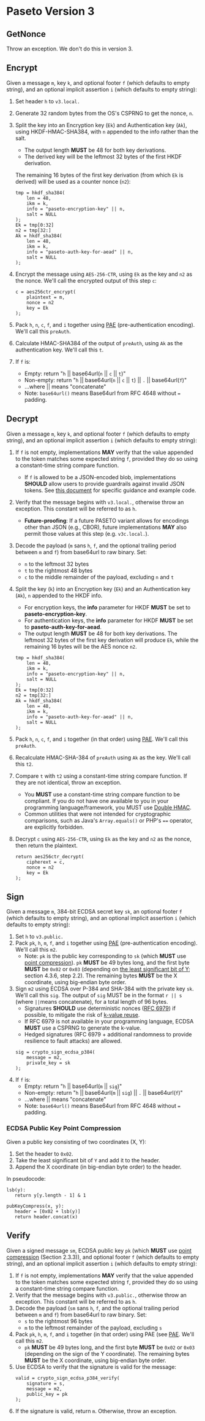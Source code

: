 # Paseto Version 3

## GetNonce

Throw an exception. We don't do this in version 3.

## Encrypt

Given a message `m`, key `k`, and optional footer `f` (which defaults to empty 
string), and an optional implicit assertion `i` (which defaults to empty string):

1. Set header `h` to `v3.local.`
2. Generate 32 random bytes from the OS's CSPRNG to get the nonce, `n`.
3. Split the key into an Encryption key (`Ek`) and Authentication key (`Ak`),
   using HKDF-HMAC-SHA384, with `n` appended to the info rather than the salt.
    * The output length **MUST** be 48 for both key derivations.
    * The derived key will be the leftmost 32 bytes of the first HKDF derivation.
   
   The remaining 16 bytes of the first key derivation (from which `Ek` is derived)
   will be used as a counter nonce (`n2`):
   ```
   tmp = hkdf_sha384(
       len = 48,
       ikm = k,
       info = "paseto-encryption-key" || n,
       salt = NULL
   );
   Ek = tmp[0:32]
   n2 = tmp[32:]
   Ak = hkdf_sha384(
       len = 48,
       ikm = k,
       info = "paseto-auth-key-for-aead" || n,
       salt = NULL
   );
   ```
5. Encrypt the message using `AES-256-CTR`, using `Ek` as the key and `n2` as the nonce.
   We'll call the encrypted output of this step `c`:
   ```
   c = aes256ctr_encrypt(
       plaintext = m,
       nonce = n2
       key = Ek
   );
   ```
6. Pack `h`, `n`, `c`, `f`, and `i` together using
   [PAE](https://github.com/paragonie/paseto/blob/master/docs/01-Protocol-Versions/Common.md#authentication-padding)
   (pre-authentication encoding). We'll call this `preAuth`.
7. Calculate HMAC-SHA384 of the output of `preAuth`, using `Ak` as the
   authentication key. We'll call this `t`.
8. If `f` is:
    * Empty: return "`h` || base64url(`n` || `c` || `t`)"
    * Non-empty: return "`h` || base64url(`n` || `c` || `t`) || `.` || base64url(`f`)"
    * ...where || means "concatenate"
    * Note: `base64url()` means Base64url from RFC 4648 without `=` padding.

## Decrypt

Given a message `m`, key `k`, and optional footer `f`
(which defaults to empty string), and an optional
implicit assertion `i` (which defaults to empty string):

1. If `f` is not empty, implementations **MAY** verify that the value appended
   to the token matches some expected string `f`, provided they do so using a
   constant-time string compare function.
   * If `f` is allowed to be a JSON-encoded blob, implementations **SHOULD** allow
     users to provide guardrails against invalid JSON tokens.
     See [this document](../02-Implementation-Guide/01-Payload-Processing.md#optional-footer)
     for specific guidance and example code.
2. Verify that the message begins with `v3.local.`, otherwise throw an
   exception. This constant will be referred to as `h`.
   * **Future-proofing**: If a future PASETO variant allows for encodings other
     than JSON (e.g., CBOR), future implementations **MAY** also permit those
     values at this step (e.g. `v3c.local.`).
3. Decode the payload (`m` sans `h`, `f`, and the optional trailing period
   between `m` and `f`) from base64url to raw binary. Set:
    * `n` to the leftmost 32 bytes
    * `t` to the rightmost 48 bytes
    * `c` to the middle remainder of the payload, excluding `n` and `t`
4. Split the key (`k`) into an Encryption key (`Ek`) and an Authentication key
   (`Ak`), `n` appended to the HKDF info.
    * For encryption keys, the **info** parameter for HKDF **MUST** be set to
      **paseto-encryption-key**.
    * For authentication keys, the **info** parameter for HKDF **MUST** be set to
      **paseto-auth-key-for-aead**.
    * The output length **MUST** be 48 for both key derivations.
      The leftmost 32 bytes of the first key derivation will produce `Ek`, while
      the remaining 16 bytes will be the AES nonce `n2`.

   ```
   tmp = hkdf_sha384(
       len = 48,
       ikm = k,
       info = "paseto-encryption-key" || n,
       salt = NULL
   );
   Ek = tmp[0:32]
   n2 = tmp[32:]
   Ak = hkdf_sha384(
       len = 48,
       ikm = k,
       info = "paseto-auth-key-for-aead" || n,
       salt = NULL
   );
   ```
5. Pack `h`, `n`, `c`, `f`, and `i` together (in that order) using
   [PAE](https://github.com/paragonie/paseto/blob/master/docs/01-Protocol-Versions/Common.md#authentication-padding).
   We'll call this `preAuth`.
6. Recalculate HMAC-SHA-384 of `preAuth` using `Ak` as the key. We'll call this `t2`.
7. Compare `t` with `t2` using a constant-time string compare function. If they
   are not identical, throw an exception.
   * You **MUST** use a constant-time string compare function to be compliant.
     If you do not have one available to you in your programming language/framework,
     you MUST use [Double HMAC](https://paragonie.com/blog/2015/11/preventing-timing-attacks-on-string-comparison-with-double-hmac-strategy).
   * Common utilities that were not intended for cryptographic comparisons, such as 
     Java's `Array.equals()` or PHP's `==` operator, are explicitly forbidden.
8. Decrypt `c` using `AES-256-CTR`, using `Ek` as the key and `n2` as the nonce,
   then return the plaintext.
   ```
   return aes256ctr_decrypt(
       cipherext = c,
       nonce = n2
       key = Ek
   );
   ```

## Sign

Given a message `m`, 384-bit ECDSA secret key `sk`, an optional footer `f` 
(which defaults to empty string), and an optional implicit assertion `i`
(which defaults to empty string):

1. Set `h` to `v3.public.`
2. Pack `pk`, `h`, `m`, `f`, and `i` together using
   [PAE](https://github.com/paragonie/paseto/blob/master/docs/01-Protocol-Versions/Common.md#authentication-padding)
   (pre-authentication encoding). We'll call this `m2`.
   * Note: `pk` is the public key corresponding to `sk` (which **MUST** use
     [point compression](https://www.secg.org/sec1-v2.pdf)). `pk` **MUST** be 49
     bytes long, and the first byte **MUST** be `0x02` or `0x03` (depending on 
     [the least significant bit of Y](https://citeseerx.ist.psu.edu/viewdoc/download?doi=10.1.1.202.2977&rep=rep1&type=pdf);
     section 4.3.6, step 2.2).
     The remaining bytes **MUST** be the X coordinate, using big-endian byte order.
3. Sign `m2` using ECDSA over P-384 and SHA-384 with the private key `sk`.
   We'll call this `sig`. The output of `sig` MUST be in the format `r || s`
   (where `||`means concatenate), for a total length of 96 bytes.
   * Signatures **SHOULD** use deterministic nonces ([RFC 6979](https://tools.ietf.org/html/rfc6979))
     if possible, to mitigate the risk of [k-value reuse](https://blog.trailofbits.com/2020/06/11/ecdsa-handle-with-care/).
   * If RFC 6979 is not available in your programming language, ECDSA **MUST** use a CSPRNG
     to generate the k-value.
   * Hedged signatures (RFC 6979 + additional randomness to provide resilience to fault attacks)
     are allowed.
   ```
   sig = crypto_sign_ecdsa_p384(
       message = m2,
       private_key = sk
   );
   ```
4. If `f` is:
    * Empty: return "`h` || base64url(`m` || `sig`)"
    * Non-empty: return "`h` || base64url(`m` || `sig`) || `.` || base64url(`f`)"
    * ...where || means "concatenate"
    * Note: `base64url()` means Base64url from RFC 4648 without `=` padding.

### ECDSA Public Key Point Compression

Given a public key consisting of two coordinates (X, Y):

1. Set the header to `0x02`.
2. Take the least significant bit of `Y` and add it to the header.
3. Append the X coordinate (in big-endian byte order) to the header.

In pseudocode:

```
lsb(y):
   return y[y.length - 1] & 1

pubKeyCompress(x, y):
   header = [0x02 + lsb(y)]
   return header.concat(x)
```

## Verify

Given a signed message `sm`, ECDSA public key `pk` (which **MUST** use 
[point compression](https://www.secg.org/sec1-v2.pdf) (Section 2.3.3)),
and optional footer `f` (which defaults to empty string), and an optional
implicit assertion `i` (which defaults to empty string):

1. If `f` is not empty, implementations **MAY** verify that the value appended
   to the token matches some expected string `f`, provided they do so using a
   constant-time string compare function.
2. Verify that the message begins with `v3.public.`, otherwise throw an
   exception. This constant will be referred to as `h`.
3. Decode the payload (`sm` sans `h`, `f`, and the optional trailing period
   between `m` and `f`) from base64url to raw binary. Set:
    * `s` to the rightmost 96 bytes
    * `m` to the leftmost remainder of the payload, excluding `s`
4. Pack `pk`, `h`, `m`, `f`, and `i` together (in that order) using PAE (see
   [PAE](https://github.com/paragonie/paseto/blob/master/docs/01-Protocol-Versions/Common.md#authentication-padding).
   We'll call this `m2`.
   * `pk` **MUST** be 49 bytes long, and the first byte **MUST** be `0x02` or `0x03`
     (depending on the sign of the Y coordinate). The remaining bytes **MUST** be
     the X coordinate, using big-endian byte order.
5. Use ECDSA to verify that the signature is valid for the message:
   ```
   valid = crypto_sign_ecdsa_p384_verify(
       signature = s,
       message = m2,
       public_key = pk
   );
   ```
6. If the signature is valid, return `m`. Otherwise, throw an exception.
